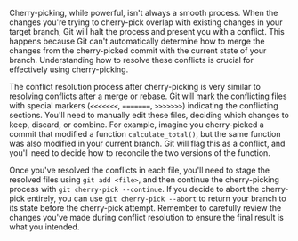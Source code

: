 Cherry-picking, while powerful, isn't always a smooth process. When the changes you're trying to cherry-pick overlap with existing changes in your target branch, Git will halt the process and present you with a conflict. This happens because Git can't automatically determine how to merge the changes from the cherry-picked commit with the current state of your branch. Understanding how to resolve these conflicts is crucial for effectively using cherry-picking.

The conflict resolution process after cherry-picking is very similar to resolving conflicts after a merge or rebase. Git will mark the conflicting files with special markers (`<<<<<<<`, `=======`, `>>>>>>>`) indicating the conflicting sections. You'll need to manually edit these files, deciding which changes to keep, discard, or combine. For example, imagine you cherry-picked a commit that modified a function `calculate_total()`, but the same function was also modified in your current branch. Git will flag this as a conflict, and you'll need to decide how to reconcile the two versions of the function.

Once you've resolved the conflicts in each file, you'll need to stage the resolved files using `git add <file>`, and then continue the cherry-picking process with `git cherry-pick --continue`. If you decide to abort the cherry-pick entirely, you can use `git cherry-pick --abort` to return your branch to its state before the cherry-pick attempt. Remember to carefully review the changes you've made during conflict resolution to ensure the final result is what you intended.